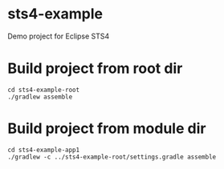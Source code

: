 # sts4-example
Demo project for Eclipse STS4

# Build project from root dir

```
cd sts4-example-root
./gradlew assemble
```

# Build project from module dir

```
cd sts4-example-app1
./gradlew -c ../sts4-example-root/settings.gradle assemble
```

